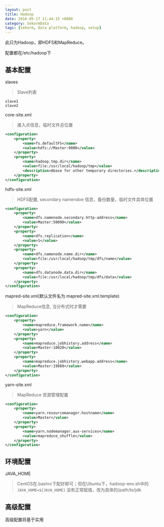 ```yaml
---
layout: post
title: Hadoop
date: 2016-05-17 11:44:15 +0800
category: SekormData
tags: [sekorm, data platform, hadoop, setup]
---
```


此只为Hadoop，即HDFS和MapReduce。

配置都在/etc/hadoop下

## 基本配置


slaves

> Slave列表

```
slave1
slave2
```

core-site.xml

> 接入点信息，临时文件总位置

```xml
<configuration>
    <property>
        <name>fs.defaultFS</name>
        <value>hdfs://Master:9000</value>
    </property>
    <property>
        <name>hadoop.tmp.dir</name>
        <value>file:/usr/local/hadoop/tmp</value>
        <description>Abase for other temporary directories.</description>
    </property>
</configuration>
```

hdfs-site.xml

> HDFS配置, secondary namendoe 信息，备份数量，临时文件具体位置

```xml
<configuration>
    <property>
        <name>dfs.namenode.secondary.http-address</name>
        <value>Master:50090</value>
    </property>
    <property>
        <name>dfs.replication</name>
        <value>1</value>
    </property>
    <property>
        <name>dfs.namenode.name.dir</name>
        <value>file:/usr/local/hadoop/tmp/dfs/name</value>
    </property>
    <property>
        <name>dfs.datanode.data.dir</name>
        <value>file:/usr/local/hadoop/tmp/dfs/data</value>
    </property>
</configuration>
```

mapred-site.xml(默认文件名为 mapred-site.xml.template)

> MapReduce信息, 当分布式时才需要

```xml
<configuration>
    <property>
        <name>mapreduce.framework.name</name>
        <value>yarn</value>
    </property>
    <property>
        <name>mapreduce.jobhistory.address</name>
        <value>Master:10020</value>
    </property>
    <property>
        <name>mapreduce.jobhistory.webapp.address</name>
        <value>Master:19888</value>
    </property>
</configuration>
```

 yarn-site.xml

 > MapReduce 资源管理配置

```xml
<configuration>
    <property>
        <name>yarn.resourcemanager.hostname</name>
        <value>Master</value>
    </property>
    <property>
        <name>yarn.nodemanager.aux-services</name>
        <value>mapreduce_shuffle</value>
    </property>
</configuration>
```

## 环境配置

JAVA_HOME

> CentOS在.bashrc下配好即可；但在Ubuntu下，hadoop-env.sh中的`JAVA_HOME=${JAVA_HOME}`
没有正常赋值，改为具体的/path/to/jdk


## 高级配置

高级配置将基于实用

